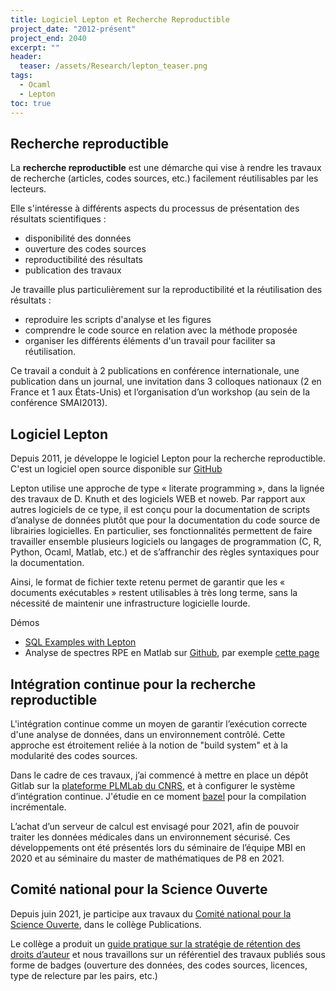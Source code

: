 ```yaml
---
title: Logiciel Lepton et Recherche Reproductible
project_date: "2012-présent"
project_end: 2040
excerpt: ""
header:
  teaser: /assets/Research/lepton_teaser.png
tags:
  - Ocaml
  - Lepton
toc: true
---
```


## Recherche reproductible

La **recherche reproductible** est une démarche qui vise à rendre les travaux de recherche (articles, codes sources, etc.) 
facilement réutilisables par les lecteurs.

Elle s'intéresse à différents aspects du processus de présentation des résultats scientifiques :
- disponibilité des données
- ouverture des codes sources
- reproductibilité des résultats
- publication des travaux 

Je travaille plus particulièrement sur la reproductibilité et la réutilisation des résultats :
- reproduire les scripts d'analyse et les figures
- comprendre le code source en relation avec la méthode proposée
- organiser les différents éléments d'un travail pour faciliter sa réutilisation. 

Ce travail a conduit à 2 publications en conférence internationale, une publication dans un journal, une invitation 
dans 3 colloques nationaux (2 en France et 1 aux États-Unis) et l’organisation d’un workshop (au sein de la conférence SMAI2013).

## Logiciel Lepton

Depuis 2011, je développe le logiciel Lepton pour la recherche reproductible. 
C'est un logiciel open source disponible sur [GitHub](https://github.com/slithiaote/lepton)

Lepton utilise une approche de type « literate programming », dans la lignée des travaux de D. Knuth et des logiciels WEB et noweb. 
Par rapport aux autres logiciels de ce type, il est conçu pour la documentation de scripts d’analyse de données 
plutôt que pour la documentation du code source de librairies logicielles. 
En particulier, ses fonctionnalités permettent de faire travailler ensemble plusieurs logiciels ou 
langages de programmation (C, R, Python, Ocaml, Matlab, etc.) et de s’affranchir des règles syntaxiques pour la documentation.

Ainsi, le format de fichier texte retenu permet de garantir que les « documents exécutables » restent utilisables à très long terme, 
sans la nécessité de maintenir une infrastructure logicielle lourde.

Démos
- [SQL Examples with Lepton](https://lithiaote.pages.math.cnrs.fr/sql-examples-with-lepton/)
- Analyse de spectres RPE en Matlab sur [Github](https://github.com/slithiaote/epr-lorentz), 
par exemple [cette page](https://github.com/slithiaote/epr-lorentz/blob/main/plz-out/gen/Code/LorentzModelDeri.md)

## Intégration continue pour la recherche reproductible

L'intégration continue comme un moyen de garantir l’exécution correcte d'une analyse de données, dans un environnement contrôlé. 
Cette approche est étroitement reliée à la notion de "build system" et à la modularité des codes sources.

Dans le cadre de ces travaux, j’ai commencé à mettre en place un dépôt Gitlab sur la [plateforme PLMLab du CNRS](https://plmlab.math.cnrs.fr/), 
et à configurer le système d’intégration continue. J'étudie en ce moment [bazel](https://bazel.build/) pour la compilation incrémentale.

L’achat d’un serveur de calcul est envisagé pour 2021, afin de pouvoir traiter les données médicales dans un environnement sécurisé. 
Ces développements ont été présentés lors du séminaire de l’équipe MBI en 2020 et au séminaire du master de mathématiques de P8 en 2021.

## Comité national pour la Science Ouverte

Depuis juin 2021, je participe aux travaux du [Comité national pour la Science Ouverte](https://www.ouvrirlascience.fr/open-science/), dans le collège Publications. 

Le collège a produit un [guide pratique sur la stratégie de rétention des droits d’auteur](https://www.ouvrirlascience.fr/mettre-en-oeuvre-la-strategie-de-non-cession-des-droits-sur-les-publications-scientifiques/)
et nous travaillons sur un référentiel des travaux publiés sous forme de badges 
(ouverture des données, des codes sources, licences, type de relecture par les pairs, etc.)